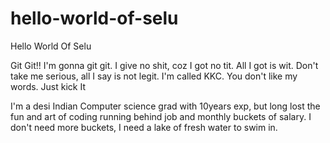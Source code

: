 # hello-world-of-selu
Hello  World Of Selu

Git Git!! I'm gonna git git. 
I give no shit, coz I got no tit. 
All I got is wit. Don't take me serious, all I say is not legit. 
I'm called KKC. You don't like my words. Just kick It

I'm a desi Indian Computer science grad with 10years exp, but long lost the fun and art of coding running behind job and monthly buckets of salary. I don't need more buckets, I need a lake of fresh water to swim in. 
